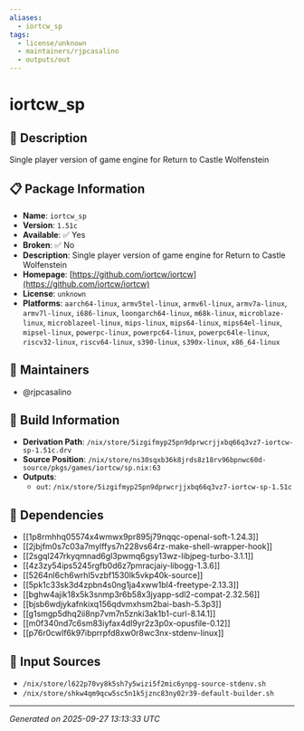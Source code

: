 ```yaml
---
aliases:
  - iortcw_sp
tags:
  - license/unknown
  - maintainers/rjpcasalino
  - outputs/out
---
```


# iortcw_sp

## 📝 Description

Single player version of game engine for Return to Castle Wolfenstein

## 📋 Package Information

- **Name**: `iortcw_sp`
- **Version**: `1.51c`
- **Available**: ✅ Yes
- **Broken**: ✅ No
- **Description**: Single player version of game engine for Return to Castle Wolfenstein
- **Homepage**: [https://github.com/iortcw/iortcw](https://github.com/iortcw/iortcw)
- **License**: `unknown`
- **Platforms**: `aarch64-linux`, `armv5tel-linux`, `armv6l-linux`, `armv7a-linux`, `armv7l-linux`, `i686-linux`, `loongarch64-linux`, `m68k-linux`, `microblaze-linux`, `microblazeel-linux`, `mips-linux`, `mips64-linux`, `mips64el-linux`, `mipsel-linux`, `powerpc-linux`, `powerpc64-linux`, `powerpc64le-linux`, `riscv32-linux`, `riscv64-linux`, `s390-linux`, `s390x-linux`, `x86_64-linux`
## 👥 Maintainers

- @rjpcasalino


## 🔧 Build Information

- **Derivation Path**: `/nix/store/5izgifmyp25pn9dprwcrjjxbq66q3vz7-iortcw-sp-1.51c.drv`
- **Source Position**: `/nix/store/ns30sqxb36k8jrds8z18rv96bpnwc60d-source/pkgs/games/iortcw/sp.nix:63`
- **Outputs**:
  - `out`:  `/nix/store/5izgifmyp25pn9dprwcrjjxbq66q3vz7-iortcw-sp-1.51c`

## 🔗 Dependencies

- [[1p8rmhhq05574x4wmwx9pr895j79nqqc-openal-soft-1.24.3]]
- [[2jbjfm0s7c03a7mylffys7n228vs64rz-make-shell-wrapper-hook]]
- [[2sgql247rkyqmnad6gl3pwmq6gsy13wz-libjpeg-turbo-3.1.1]]
- [[4z3zy54ips5245rgfb0d6z7pmracjaiy-libogg-1.3.6]]
- [[5264nl6ch6wrhl5vzbf1530lk5vkp40k-source]]
- [[5pk1c33sk3d4zpbn4s0ng1ja4xww1bl4-freetype-2.13.3]]
- [[bghw4ajik18x5k3snmp3r6b58x3jyapp-sdl2-compat-2.32.56]]
- [[bjsb6wdjykafnkixq156qdvmxhsm2bai-bash-5.3p3]]
- [[g1smgp5dhq2ii8np7vm7n5znki3ak1b1-curl-8.14.1]]
- [[m0f340nd7c6sm83iyfax4dl9yr2z3p0x-opusfile-0.12]]
- [[p76r0cwlf6k97ibprrpfd8xw0r8wc3nx-stdenv-linux]]

## 📁 Input Sources

- `/nix/store/l622p70vy8k5sh7y5wizi5f2mic6ynpg-source-stdenv.sh`
- `/nix/store/shkw4qm9qcw5sc5n1k5jznc83ny02r39-default-builder.sh`

---
*Generated on 2025-09-27 13:13:33 UTC*
